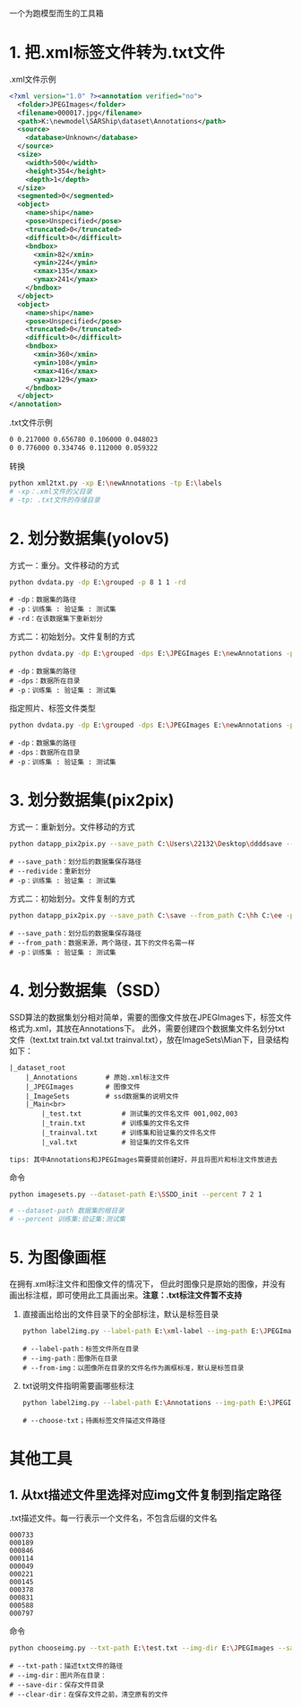 
一个为跑模型而生的工具箱

# 1. 把.xml标签文件转为.txt文件
.xml文件示例
```xml
<?xml version="1.0" ?><annotation verified="no">
  <folder>JPEGImages</folder>
  <filename>000017.jpg</filename>
  <path>K:\newmodel\SARShip\dataset\Annotations</path>
  <source>
    <database>Unknown</database>
  </source>
  <size>
    <width>500</width>
    <height>354</height>
    <depth>1</depth>
  </size>
  <segmented>0</segmented>
  <object>
    <name>ship</name>
    <pose>Unspecified</pose>
    <truncated>0</truncated>
    <difficult>0</difficult>
    <bndbox>
      <xmin>82</xmin>
      <ymin>224</ymin>
      <xmax>135</xmax>
      <ymax>241</ymax>
    </bndbox>
  </object>
  <object>
    <name>ship</name>
    <pose>Unspecified</pose>
    <truncated>0</truncated>
    <difficult>0</difficult>
    <bndbox>
      <xmin>360</xmin>
      <ymin>108</ymin>
      <xmax>416</xmax>
      <ymax>129</ymax>
    </bndbox>
  </object>
</annotation>
```
.txt文件示例
```txt
0 0.217000 0.656780 0.106000 0.048023
0 0.776000 0.334746 0.112000 0.059322
```
转换
```bash
python xml2txt.py -xp E:\newAnnotations -tp E:\labels
# -xp：.xml文件的父目录
# -tp: .txt文件的存储目录
```
# 2. 划分数据集(yolov5)
方式一：重分。文件移动的方式
```bash
python dvdata.py -dp E:\grouped -p 8 1 1 -rd
```
```
# -dp：数据集的路径
# -p：训练集 : 验证集 : 测试集
# -rd：在该数据集下重新划分
```
方式二：初始划分。文件复制的方式
```bash
python dvdata.py -dp E:\grouped -dps E:\JPEGImages E:\newAnnotations -p 8 1 1
```
```
# -dp：数据集的路径
# -dps：数据所在目录
# -p：训练集 : 验证集 : 测试集
```
指定照片、标签文件类型
```bash
python dvdata.py -dp E:\grouped -dps E:\JPEGImages E:\newAnnotations -p 8 1 1 -ft .jpg .txt
```
```
# -dp：数据集的路径
# -dps：数据所在目录
# -p：训练集 : 验证集 : 测试集
```
# 3. 划分数据集(pix2pix)
方式一：重新划分。文件移动的方式
```bash
python datapp_pix2pix.py --save_path C:\Users\22132\Desktop\ddddsave --redivide -p 8 1 0
```
```
# --save_path：划分后的数据集保存路径
# --redivide：重新划分
# -p：训练集 : 验证集 : 测试集
```
方式二：初始划分。文件复制的方式
```bash
python datapp_pix2pix.py --save_path C:\save --from_path C:\hh C:\ee -p 9 1 0
```
```
# --save_path：划分后的数据集保存路径
# --from_path：数据来源，两个路径，其下的文件名需一样
# -p：训练集 : 验证集 : 测试集
```
# 4. 划分数据集（SSD）
SSD算法的数据集划分相对简单，需要的图像文件放在JPEGImages下，标签文件格式为.xml，其放在Annotations下。
此外，需要创建四个数据集文件名划分txt文件（text.txt train.txt val.txt trainval.txt），放在ImageSets\Mian下，目录结构如下：

```
|_dataset_root
    |_Annotations       # 原始.xml标注文件
    |_JPEGImages        # 图像文件
    |_ImageSets         # ssd数据集的说明文件
    |_Main<br>
        |_test.txt          # 测试集的文件名文件 001,002,003
        |_train.txt         # 训练集的文件名文件
        |_trainval.txt      # 训练集和验证集的文件名文件
        |_val.txt           # 验证集的文件名文件
        
tips: 其中Annotations和JPEGImages需要提前创建好，并且将图片和标注文件放进去
```
命令
```bash
python imagesets.py --dataset-path E:\SSDD_init --percent 7 2 1
```
```bash
# --dataset-path 数据集的根目录
# --percent 训练集:验证集:测试集
```
# 5. 为图像画框
在拥有.xml标注文件和图像文件的情况下，
但此时图像只是原始的图像，并没有画出标注框，即可使用此工具画出来。**注意：.txt标注文件暂不支持**
1. 直接画出给出的文件目录下的全部标注，默认是标签目录
    ```bash
   python label2img.py --label-path E:\xml-label --img-path E:\JPEGImages --save-path E:\save
   ```
   ```
   # --label-path：标签文件所在目录
   # --img-path：图像所在目录
   # --from-img：以图像所在目录的文件名作为画框标准，默认是标签目录
   ```
   
2. txt说明文件指明需要画哪些标注
   ```bash
   python label2img.py --label-path E:\Annotations --img-path E:\JPEGImages --save-path E:\save --choose-txt E:\test.txt
   ```
   ```
   # --choose-txt；待画标签文件描述文件路径
   ```

# 其他工具
## 1. 从txt描述文件里选择对应img文件复制到指定路径
.txt描述文件。每一行表示一个文件名，不包含后缀的文件名
```
000733
000189
000846
000114
000049
000221
000145
000378
000831
000588
000797
```
命令
```bash
python chooseimg.py --txt-path E:\test.txt --img-dir E:\JPEGImages --save-dir E:\test-move
```
```
# --txt-path：描述txt文件的路径
# --img-dir：图片所在目录：
# --save-dir：保存文件目录
# --clear-dir：在保存文件之前，清空原有的文件
```